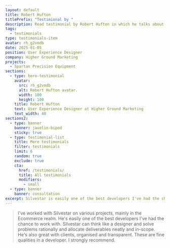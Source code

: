 ```yaml
---
layout: default
title: Robert Hufton
titlePrefix: "Testimional by "
description: Read testimonial by Robert Hufton in which he talks about his positive experience in working with Silvestar Bistrović.
tags:
  - testimonials
type: testimonials-item
avatar: rh_g2vmdb
date: 2025-01-05
position: User Experience Designer
company: Higher Ground Marketing
projects:
  - Spartan Precision Equipment
sections:
  - type: hero-testimonial
    avatar:
      src: rh_g2vmdb
      alt: Robert Hufton avatar.
      width: 100
      height: 100
    title: Robert Hufton
    text: User Experience Designer at Higher Ground Marketing
    text_width: 40
sections2:
  - type: banner
    banner: javelin-bipod
    sticky: true
  - type: testimonial-list
    title: More testimonials
    filter: testimonials
    limit: 6
    random: true
    exclude: true
    cta:
      href: /testimonials/
      title: All testimonials
      modifiers:
        - small
  - type: banner
    banner: consultation
excerpt: Silvestar is easily one of the best developers I've had the chance to work with....
---
```


> I've worked with Silvestar on various projects, mainly in the Ecommerce realm. He's easily one of the best developers I've had the chance to work with. Silvestar can think like a designer and solve problems rationally and allocate deliverables neatly and in-scope. He's also great with clients, organised and transparent. These are fine qualities in a developer. I strongly recommend.

